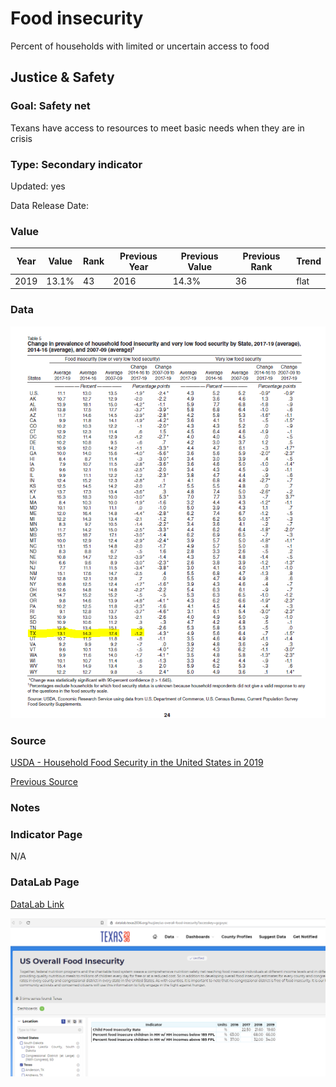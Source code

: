 # Food insecurity

Percent of households with limited or uncertain access to food

## Justice & Safety

### Goal: Safety net

Texans have access to resources to meet basic needs when they are in crisis

### Type: Secondary indicator

Updated: yes

Data Release Date: 


### Value

| Year |  Value      | Rank     | Previous Year   | Previous Value | Previous Rank | Trend | 
| ----------- | ----------- | ----------- | ----------- | ----------- | ----------- | -----------|
|    2019     |    13.1%    | 43          |    2016   |   14.3%     | 36          | flat       | 


### Data

![sdf](data_insecurity.PNG)

### Source

[USDA - Household Food Security in the United States in 2019](https://www.ers.usda.gov/webdocs/publications/99282/err-275.pdf)

[Previous Source](https://frac.org/maps/food-security/tables/tab2_foodinsec_chg_2008_2018.html)

### Notes

### Indicator Page

N/A

### DataLab Page

[DataLab Link](https://datalab.texas2036.org/huzjiee/us-overall-food-insecurity?accesskey=gcgvysc)

![datalab image](./datalab_foodinsecurity.PNG)


